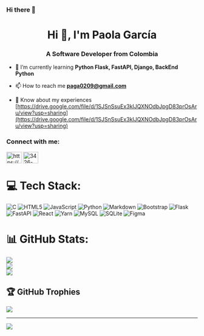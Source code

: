 ### Hi there 👋

<h1 align="center">Hi 👋, I'm Paola García</h1>
<h3 align="center">A Software Developer from Colombia</h3>

- 🌱 I’m currently learning **Python Flask, FastAPI, Django, BackEnd Python**

- 📫 How to reach me **paga0209@gmail.com**

- 📄 Know about my experiences [https://drive.google.com/file/d/1SJSnSsuEx3kIJQXNOdbJpgD83prOsAru/view?usp=sharing](https://drive.google.com/file/d/1SJSnSsuEx3kIJQXNOdbJpgD83prOsAru/view?usp=sharing)

<h3 align="left">Connect with me:</h3>
<p align="left">
<a href="https://linkedin.com/in/https://www.linkedin.com/in/paola-andrea-garcia-altamirano/" target="blank"><img align="center" src="https://raw.githubusercontent.com/rahuldkjain/github-profile-readme-generator/master/src/images/icons/Social/linked-in-alt.svg" alt="https://www.linkedin.com/in/paola-andrea-garcia-altamirano/" height="30" width="40" /></a>
<a href="https://medium.com/3426-73149" target="blank"><img align="center" src="https://raw.githubusercontent.com/rahuldkjain/github-profile-readme-generator/master/src/images/icons/Social/medium.svg" alt="3426-73149" height="30" width="40" /></a>
</p>


# 💻 Tech Stack:
![C](https://img.shields.io/badge/c-%2300599C.svg?style=for-the-badge&logo=c&logoColor=white) ![HTML5](https://img.shields.io/badge/html5-%23E34F26.svg?style=for-the-badge&logo=html5&logoColor=white) ![JavaScript](https://img.shields.io/badge/javascript-%23323330.svg?style=for-the-badge&logo=javascript&logoColor=%23F7DF1E) ![Python](https://img.shields.io/badge/python-3670A0?style=for-the-badge&logo=python&logoColor=ffdd54) ![Markdown](https://img.shields.io/badge/markdown-%23000000.svg?style=for-the-badge&logo=markdown&logoColor=white) ![Bootstrap](https://img.shields.io/badge/bootstrap-%23563D7C.svg?style=for-the-badge&logo=bootstrap&logoColor=white) ![Flask](https://img.shields.io/badge/flask-%23000.svg?style=for-the-badge&logo=flask&logoColor=white) ![FastAPI](https://img.shields.io/badge/FastAPI-005571?style=for-the-badge&logo=fastapi) ![React](https://img.shields.io/badge/react-%2320232a.svg?style=for-the-badge&logo=react&logoColor=%2361DAFB) ![Yarn](https://img.shields.io/badge/yarn-%232C8EBB.svg?style=for-the-badge&logo=yarn&logoColor=white) ![MySQL](https://img.shields.io/badge/mysql-%2300f.svg?style=for-the-badge&logo=mysql&logoColor=white) ![SQLite](https://img.shields.io/badge/sqlite-%2307405e.svg?style=for-the-badge&logo=sqlite&logoColor=white) 	![Figma](https://img.shields.io/badge/figma-%23F24E1E.svg?style=for-the-badge&logo=figma&logoColor=white)
# 📊 GitHub Stats:
![](https://github-readme-stats.vercel.app/api?username=paolaandreaga&theme=dark&hide_border=false&include_all_commits=false&count_private=false)<br/>
![](https://github-readme-streak-stats.herokuapp.com/?user=paolaandreaga&theme=dark&hide_border=false)<br/>
![](https://github-readme-stats.vercel.app/api/top-langs/?username=paolaandreaga&theme=dark&hide_border=false&include_all_commits=false&count_private=false&layout=compact)

## 🏆 GitHub Trophies
![](https://github-profile-trophy.vercel.app/?username=paolaandreaga&theme=radical&no-frame=false&no-bg=true&margin-w=4)

---
[![](https://visitcount.itsvg.in/api?id=paolaandreaga&icon=0&color=0)](https://visitcount.itsvg.in)
